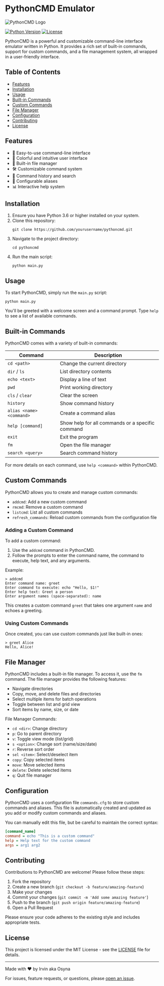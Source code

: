 # PythonCMD Emulator

![PythonCMD Logo]([https://via.placeholder.com/150x150.png?text=PythonCMD](https://raw.githubusercontent.com/Osyna/PythonTerminalEmulator/main/cmd_screenshot.png))

[![Python Version](https://img.shields.io/badge/python-3.6%2B-blue.svg)](https://www.python.org/downloads/)
[![License](https://img.shields.io/badge/license-MIT-green.svg)](https://opensource.org/licenses/MIT)

PythonCMD is a powerful and customizable command-line interface emulator written in Python. It provides a rich set of built-in commands, support for custom commands, and a file management system, all wrapped in a user-friendly interface.

## Table of Contents

- [Features](#features)
- [Installation](#installation)
- [Usage](#usage)
- [Built-in Commands](#built-in-commands)
- [Custom Commands](#custom-commands)
- [File Manager](#file-manager)
- [Configuration](#configuration)
- [Contributing](#contributing)
- [License](#license)

## Features

- 🚀 Easy-to-use command-line interface
- 🎨 Colorful and intuitive user interface
- 📁 Built-in file manager
- 🛠 Customizable command system
- 📜 Command history and search
- 🔧 Configurable aliases
- 📊 Interactive help system

## Installation

1. Ensure you have Python 3.6 or higher installed on your system.
2. Clone this repository:
   ```
   git clone https://github.com/yourusername/pythoncmd.git
   ```
3. Navigate to the project directory:
   ```
   cd pythoncmd
   ```
4. Run the main script:
   ```
   python main.py
   ```

## Usage

To start PythonCMD, simply run the `main.py` script:

```
python main.py
```

You'll be greeted with a welcome screen and a command prompt. Type `help` to see a list of available commands.

## Built-in Commands

PythonCMD comes with a variety of built-in commands:

| Command | Description |
|---------|-------------|
| `cd <path>` | Change the current directory |
| `dir` / `ls` | List directory contents |
| `echo <text>` | Display a line of text |
| `pwd` | Print working directory |
| `cls` / `clear` | Clear the screen |
| `history` | Show command history |
| `alias <name> <command>` | Create a command alias |
| `help [command]` | Show help for all commands or a specific command |
| `exit` | Exit the program |
| `fm` | Open the file manager |
| `search <query>` | Search command history |

For more details on each command, use `help <command>` within PythonCMD.

## Custom Commands

PythonCMD allows you to create and manage custom commands:

- `addcmd`: Add a new custom command
- `rmcmd`: Remove a custom command
- `listcmd`: List all custom commands
- `refresh_commands`: Reload custom commands from the configuration file

### Adding a Custom Command

To add a custom command:

1. Use the `addcmd` command in PythonCMD.
2. Follow the prompts to enter the command name, the command to execute, help text, and any arguments.

Example:
```
> addcmd
Enter command name: greet
Enter command to execute: echo "Hello, $1!"
Enter help text: Greet a person
Enter argument names (space-separated): name
```

This creates a custom command `greet` that takes one argument `name` and echoes a greeting.

### Using Custom Commands

Once created, you can use custom commands just like built-in ones:

```
> greet Alice
Hello, Alice!
```

## File Manager

PythonCMD includes a built-in file manager. To access it, use the `fm` command. The file manager provides the following features:

- Navigate directories
- Copy, move, and delete files and directories
- Select multiple items for batch operations
- Toggle between list and grid view
- Sort items by name, size, or date

File Manager Commands:
- `cd <dir>`: Change directory
- `p`: Go to parent directory
- `v`: Toggle view mode (list/grid)
- `s <option>`: Change sort (name/size/date)
- `r`: Reverse sort order
- `sel <item>`: Select/deselect item
- `copy`: Copy selected items
- `move`: Move selected items
- `delete`: Delete selected items
- `q`: Quit file manager

## Configuration

PythonCMD uses a configuration file `commands.cfg` to store custom commands and aliases. This file is automatically created and updated as you add or modify custom commands and aliases.

You can manually edit this file, but be careful to maintain the correct syntax:

```ini
[command_name]
command = echo "This is a custom command"
help = Help text for the custom command
args = arg1 arg2
```

## Contributing

Contributions to PythonCMD are welcome! Please follow these steps:

1. Fork the repository
2. Create a new branch (`git checkout -b feature/amazing-feature`)
3. Make your changes
4. Commit your changes (`git commit -m 'Add some amazing feature'`)
5. Push to the branch (`git push origin feature/amazing-feature`)
6. Open a Pull Request

Please ensure your code adheres to the existing style and includes appropriate tests.

## License

This project is licensed under the MIT License - see the [LICENSE](LICENSE) file for details.

---

Made with ❤️ by Irvin aka Osyna

For issues, feature requests, or questions, please [open an issue](https://github.com/yourusername/pythoncmd/issues).
